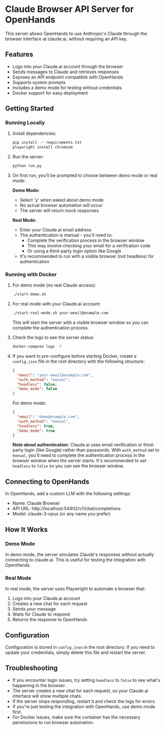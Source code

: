 # Claude Browser API Server for OpenHands

This server allows OpenHands to use Anthropic's Claude through the browser interface at claude.ai, without requiring an API key.

## Features

- Logs into your Claude.ai account through the browser
- Sends messages to Claude and retrieves responses
- Exposes an API endpoint compatible with OpenHands
- Supports system prompts
- Includes a demo mode for testing without credentials
- Docker support for easy deployment

## Getting Started

### Running Locally

1. Install dependencies:
   ```bash
   pip install -r requirements.txt
   playwright install chromium
   ```

2. Run the server:
   ```bash
   python run.py
   ```

3. On first run, you'll be prompted to choose between demo mode or real mode:
   
   **Demo Mode:**
   - Select 'y' when asked about demo mode
   - No actual browser automation will occur
   - The server will return mock responses
   
   **Real Mode:**
   - Enter your Claude.ai email address
   - The authentication is manual - you'll need to:
     - Complete the verification process in the browser window
     - This may involve checking your email for a verification code
     - Or using a third-party login option like Google
   - It's recommended to run with a visible browser (not headless) for authentication

### Running with Docker

1. For demo mode (no real Claude access):
   ```bash
   ./start-demo.sh
   ```

2. For real mode with your Claude.ai account:
   ```bash
   ./start-real-mode.sh your-email@example.com
   ```
   
   This will start the server with a visible browser window so you can complete the authentication process.

3. Check the logs to see the server status:
   ```bash
   docker-compose logs -f
   ```

4. If you want to pre-configure before starting Docker, create a `config.json` file in the root directory with the following structure:
   ```json
   {
     "email": "your-email@example.com",
     "auth_method": "manual",
     "headless": false,
     "demo_mode": false
   }
   ```
   
   For demo mode:
   ```json
   {
     "email": "demo@example.com",
     "auth_method": "manual",
     "headless": true,
     "demo_mode": true
   }
   ```
   
   **Note about authentication**: Claude.ai uses email verification or third-party login (like Google) rather than passwords. With `auth_method` set to `manual`, you'll need to complete the authentication process in the browser window when the server starts. It's recommended to set `headless` to `false` so you can see the browser window.

## Connecting to OpenHands

In OpenHands, add a custom LLM with the following settings:
- Name: Claude Browser
- API URL: http://localhost:54402/v1/chat/completions
- Model: claude-3-opus (or any name you prefer)

## How It Works

### Demo Mode
In demo mode, the server simulates Claude's responses without actually connecting to claude.ai. This is useful for testing the integration with OpenHands.

### Real Mode
In real mode, the server uses Playwright to automate a browser that:
1. Logs into your Claude.ai account
2. Creates a new chat for each request
3. Sends your message
4. Waits for Claude to respond
5. Returns the response to OpenHands

## Configuration

Configuration is stored in `config.json` in the root directory. If you need to update your credentials, simply delete this file and restart the server.

## Troubleshooting

- If you encounter login issues, try setting `headless` to `false` to see what's happening in the browser.
- The server creates a new chat for each request, so your Claude.ai interface will show multiple chats.
- If the server stops responding, restart it and check the logs for errors.
- If you're just testing the integration with OpenHands, use demo mode first.
- For Docker issues, make sure the container has the necessary permissions to run browser automation.